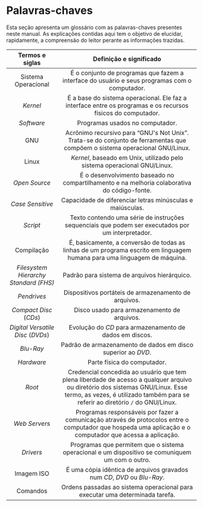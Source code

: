 # Palavras-chaves

Esta seção apresenta um glossário com as palavras-chaves presentes neste manual. As explicações contidas aqui tem o objetivo de elucidar, rapidamente, a compreensão do leitor perante as informações trazidas.

|**Termos e siglas**|**Definição e significado**|
|:--:|:--:|
|Sistema Operacional|É o conjunto de programas que fazem a interface do usuário e seus programas com o computador.|
|*Kernel*|É a base do sistema operacional. Ele faz a interface entre os programas e os recursos físicos do computador.|
|*Software*|Programas usados no computador.|
|GNU|Acrônimo recursivo para “GNU's Not Unix”. Trata-se do conjunto de ferramentas que compõem o sistema operacional GNU/Linux.|
|Linux|*Kernel*, baseado em Unix, utilizado pelo sistema operacional GNU/Linux.|
|*Open Source*|É o desenvolvimento baseado no compartilhamento e na melhoria colaborativa do código-fonte.|
|*Case Sensitive*|Capacidade de diferenciar letras minúsculas e maiúsculas.|
|*Script*|Texto contendo uma série de instruções sequenciais que podem ser executados por um interpretador.|
|Compilação|É, basicamente, a conversão de todas as linhas de um programa escrito em linguagem humana para uma linguagem de máquina.|
|*Filesystem Hierarchy Standard (FHS)*|Padrão para sistema de arquivos hierárquico.|
|*Pendrives*|Dispositivos portáteis de armazenamento de arquivos.|
|*Compact Disc* (*CDs*)|Disco usado para armazenamento de arquivos.|
|*Digital Versatile Disc* (*DVDs*)|Evolução do *CD* para armazenamento de dados em discos.|
|*Blu-Ray*|Padrão de armazenamento de dados em disco superior ao *DVD*.|
|*Hardware*|Parte física do computador.|
|*Root*|Credencial concedida ao usuário que tem plena liberdade de acesso a qualquer arquivo ou diretório dos sistemas GNU/Linux. Esse termo, as vezes, é utilizado também para se referir ao diretório `/` do GNU/Linux.|
|*Web Servers*|Programas responsáveis por fazer a comunicação através de protocolos entre o computador que hospeda uma aplicação e o computador que acessa a aplicação.|
|*Drivers*|Programas que permitem que o sistema operacional e um dispositivo se comuniquem um com o outro.|
|Imagem ISO|É uma cópia idêntica de arquivos gravados num *CD*, *DVD* ou *Blu-Ray*.|
|Comandos|Ordens passadas ao sistema operacional para executar uma determinada tarefa.|